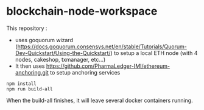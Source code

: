 # blockchain-node-workspace

This repository :
* uses goquorum wizard (https://docs.goquorum.consensys.net/en/stable/Tutorials/Quorum-Dev-Quickstart/Using-the-Quickstart/) to setup a local ETH node (with 4 nodes, cakeshop, txmanager, etc...)
* It then uses https://github.com/PharmaLedger-IMI/ethereum-anchoring.git to setup anchoring services

```
npm install
npm run build-all
```

When the build-all finishes, it will leave several docker containers running.
